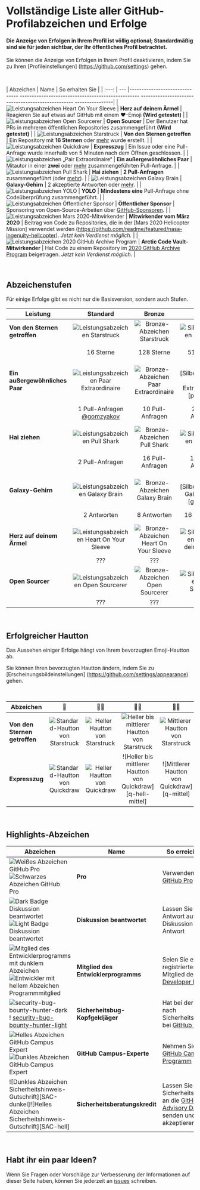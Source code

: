 # Vollständige Liste aller GitHub-Profilabzeichen und Erfolge

#### Die Anzeige von Erfolgen in Ihrem Profil ist völlig optional; Standardmäßig sind sie für jeden sichtbar, der Ihr öffentliches Profil betrachtet.

Sie können die Anzeige von Erfolgen in Ihrem Profil deaktivieren, indem Sie zu Ihren [Profileinstellungen] (https://github.com/settings) gehen.

<br>

| Abzeichen | Name | So erhalten Sie |
| :---: | --- |------------------------------- -------------------------------------------------- -------------------------------------------------- ----------------|
| ![Leistungsabzeichen Heart On Your Sleeve](https://github.githubassets.com/images/modules/profile/achievements/heart-on-your-sleeve-default.png) | **Herz auf deinem Ärmel** | Reagieren Sie auf etwas auf GitHub mit einem ❤️-Emoji **(Wird getestet)** |
| ![Leistungsabzeichen Open Sourcerer](https://github.githubassets.com/images/modules/profile/achievements/open-sourcerer-default.png) | **Open Sourcer** | Der Benutzer hat PRs in mehreren öffentlichen Repositories zusammengeführt **(Wird getestet)** |
| ![Leistungsabzeichen Starstruck](https://github.githubassets.com/images/modules/profile/achievements/starstruck-default.png) | **Von den Sternen getroffen** | Ein Repository mit **16 Sternen** oder [mehr](#Badge-Stufen) wurde erstellt. |
| ![Leistungsabzeichen Quickdraw](https://github.githubassets.com/images/modules/profile/achievements/quickdraw-default.png) | **Expresszug** | Ein Issue oder eine Pull-Anfrage wurde innerhalb von 5 Minuten nach dem Öffnen geschlossen. |
| ![Leistungsabzeichen „Pair Extraordinaire“](https://github.githubassets.com/images/modules/profile/achievements/pair-extraordinaire-default.png) | **Ein außergewöhnliches Paar** | Mitautor in einer **zwei** oder [mehr](#Badge-Stufen) zusammengeführten Pull-Anfrage. |
| ![Leistungsabzeichen Pull Shark](https://github.githubassets.com/images/modules/profile/achievements/pull-shark-default.png) | **Hai ziehen** | **2 Pull-Anfragen** zusammengeführt (oder [mehr](#Badge-tiers)). |
| ![Leistungsabzeichen Galaxy Brain](https://github.githubassets.com/images/modules/profile/achievements/galaxy-brain-default.png) | **Galaxy-Gehirn** | 2 akzeptierte Antworten oder [mehr](#Badge-Stufen). |
| ![Leistungsabzeichen YOLO](https://github.githubassets.com/images/modules/profile/achievements/yolo-default.png) | **YOLO** | **Mindestens eine** Pull-Anfrage ohne Codeüberprüfung zusammengeführt. |
| ![Leistungsabzeichen Öffentlicher Sponsor](https://github.githubassets.com/images/modules/profile/achievements/public-sponsor-default.png) | **Öffentlicher Sponsor** | Sponsoring von Open-Source-Arbeiten über [GitHub-Sponsoren](https://github.com/sponsors). |
| ![Leistungsabzeichen Mars 2020-Mitwirkender](https://github.githubassets.com/images/modules/profile/achievements/mars-2020-contributor-default.png) | **Mitwirkender vom März 2020** | Beitrag von Code zu Repositories, die in der [Mars 2020 Helicopter Mission] verwendet werden (https://github.com/readme/featured/nasa-ingenuity-helicopter). *Jetzt kein Verdienst möglich.* |
| ![Leistungsabzeichen 2020 GitHub Archive Program](https://github.githubassets.com/images/modules/profile/achievements/arctic-code-vault-contributor-default.png) | **Arctic Code Vault-Mitwirkender** | Hat Code zu einem Repository im [2020 GitHub Archive Program](https://archiveprogram.github.com/) beigetragen. *Jetzt kein Verdienst möglich.* |

<br>

## Abzeichenstufen

Für einige Erfolge gibt es nicht nur die Basisversion, sondern auch Stufen.

| Leistung | Standard | Bronze | Silber | Gold |
| --- | :---: | :---: | :---: | :---: |
| **Von den Sternen getroffen** | ![Leistungsabzeichen Starstruck](https://github.githubassets.com/images/modules/profile/achievements/starstruck-default.png) | ![Bronze-Abzeichen Starstruck](https://github.githubassets.com/images/modules/profile/achievements/starstruck-bronze.png) | ![Silberabzeichen Starstruck](https://github.githubassets.com/images/modules/profile/achievements/starstruck-silver.png) | ![Goldabzeichen Starstruck](https://github.githubassets.com/images/modules/profile/achievements/starstruck-gold.png) |
| | 16 Sterne | 128 Sterne | 512 Sterne | 4096 Sterne <br>[@torvalds](https://github.com/torvalds?achievement=starstruck&tab=achievements) |
| **Ein außergewöhnliches Paar** | ![Leistungsabzeichen Paar Extraordinaire][pe-default] | ![Bronze-Abzeichen Paar Extraordinaire][pe-bronze] | ![Silberabzeichen Paar Extraordinaire][pe-silber] | ![Goldabzeichen Paar Extraordinaire][pe-gold] |
| | 1 Pull-Anfragen <br>[@gomzyakov](https://github.com/gomzyakov?achievement=pair-extraordinaire&tab=achievements) | 10 Pull-Anfragen | 24 Pull-Anfragen | 48 Pull-Anfragen <br>[@Rongronggg9](https://github.com/Rongronggg9?achievement=pair-extraordinaire&tab=achievements) |
| **Hai ziehen** | ![Leistungsabzeichen Pull Shark][ps-default] | ![Bronze-Abzeichen Pull Shark][ps-bronze] | ![Silberabzeichen Pull Shark][ps-silver] | ![Goldabzeichen Pull Shark][ps-gold] |
| | 2 Pull-Anfragen | 16 Pull-Anfragen | 128 Pull-Anfragen | 1024 Pull-Anfragen <br>[@ljharb](https://github.com/ljharb?achievement=pull-shark&tab=achievements) |
| **Galaxy-Gehirn** | ![Leistungsabzeichen Galaxy Brain][gb-default] | ![Bronze-Abzeichen Galaxy Brain][gb-bronze] | ![Silberabzeichen Galaxy Brain][gb-silber] | ![Goldabzeichen Galaxy Brain][gb-gold] |
| | 2 Antworten | 8 Antworten | 16 Antworten | 32 Antworten <br>[@ljharb](https://github.com/ljharb?achievement=galaxy-brain&tab=achievements) |
| **Herz auf deinem Ärmel** | ![Leistungsabzeichen Heart On Your Sleeve](https://github.githubassets.com/images/modules/profile/achievements/heart-on-your-sleeve-default.png) | ![Bronze-Abzeichen Heart On Your Sleeve](https://github.githubassets.com/images/modules/profile/achievements/heart-on-your-sleeve-bronze.png) | ![Silberabzeichen Herz auf deinem Ärmel](https://github.githubassets.com/images/modules/profile/achievements/heart-on-your-sleeve-silver.png) | ![Goldabzeichen Herz auf deinem Ärmel](https://github.githubassets.com/images/modules/profile/achievements/heart-on-your-sleeve-gold.png) |
| | ??? | ??? | ??? | ??? |
| **Open Sourcer** | ![Leistungsabzeichen Open Sourcerer](https://github.githubassets.com/images/modules/profile/achievements/open-sourcerer-default.png) | ![Bronze-Abzeichen Open Sourcerer](https://github.githubassets.com/images/modules/profile/achievements/open-sourcerer-bronze.png) | ![Silberabzeichen Open Sourcerer](https://github.githubassets.com/images/modules/profile/achievements/open-sourcerer-silver.png) | ![Gold-Abzeichen Open Sourcerer](https://github.githubassets.com/images/modules/profile/achievements/open-sourcerer-gold.png) |
| | ??? | ??? | ??? | ??? |


[ss-bronze]: https://github.githubassets.com/images/modules/profile/achievements/starstruck-bronze.png
[ss-silver]: https://github.githubassets.com/images/modules/profile/achievements/starstruck-silver.png
[ss-gold]: https://github.githubassets.com/images/modules/profile/achievements/starstruck-gold.png

[pe-default]: https://github.githubassets.com/images/modules/profile/achievements/pair-extraordinaire-default.png
[pe-bronze]: https://github.githubassets.com/images/modules/profile/achievements/pair-extraordinaire-bronze.png
[pe-silver]: https://github.githubassets.com/images/modules/profile/achievements/pair-extraordinaire-silver.png
[pe-gold]: https://github.githubassets.com/images/modules/profile/achievements/pair-extraordinaire-gold.png

[ps-default]: https://github.githubassets.com/images/modules/profile/achievements/pull-shark-default.png
[ps-bronze]: https://github.githubassets.com/images/modules/profile/achievements/pull-shark-bronze.png
[ps-silver]: https://github.githubassets.com/images/modules/profile/achievements/pull-shark-silver.png
[ps-gold]: https://github.githubassets.com/images/modules/profile/achievements/pull-shark-gold.png

[gb-default]: https://github.githubassets.com/images/modules/profile/achievements/galaxy-brain-default.png
[gb-bronze]: https://github.githubassets.com/images/modules/profile/achievements/galaxy-brain-bronze.png
[gb-silver]: https://github.githubassets.com/images/modules/profile/achievements/galaxy-brain-silver.png
[gb-gold]: https://github.githubassets.com/images/modules/profile/achievements/galaxy-brain-gold.png

<br>

## Erfolgreicher Hautton

Das Aussehen einiger Erfolge hängt von Ihrem bevorzugten Emoji-Hautton ab.

Sie können Ihren bevorzugten Hautton ändern, indem Sie zu [Erscheinungsbildeinstellungen] (https://github.com/settings/appearance) gehen.

<br>

| **Abzeichen** | 👋 | 👋🏻 | 👋🏼 | 👋🏽 | 👋🏾 | 👋🏿 |
| --- | :---: | :---: | :---: | :---: | :---: | :---: |
| **Von den Sternen getroffen** | ![Standard-Hautton von Starstruck](https://github.githubassets.com/images/modules/profile/achievements/starstruck-default.png) | ![Heller Hautton von Starstruck](https://github.githubassets.com/images/modules/profile/achievements/starstruck-default--light.png) | ![Heller bis mittlerer Hautton von Starstruck](https://github.githubassets.com/images/modules/profile/achievements/starstruck-default--light-medium.png) | ![Mittlerer Hautton von Starstruck](https://github.githubassets.com/images/modules/profile/achievements/starstruck-default--medium.png) | ![Mitteldunkler Hautton von Starstruck](https://github.githubassets.com/images/modules/profile/achievements/starstruck-default--medium-dark.png) | ![Dunkler Hautton von Starstruck](https://github.githubassets.com/images/modules/profile/achievements/starstruck-default--dark.png) |
| **Expresszug** | ![Standard-Hautton von Quickdraw][q-default] | ![Heller Hautton von Quickdraw][q-light] | ![Heller bis mittlerer Hautton von Quickdraw][q-hell-mittel] | ![Mittlerer Hautton von Quickdraw][q-mittel] | ![Mitteldunkler Hautton von Quickdraw][q-mitteldunkel] | ![Dunkler Hautton von Quickdraw][q-dark] |

[s-light]: https://github.githubassets.com/images/modules/profile/achievements/starstruck-default--light.png
[s-light-medium]: https://github.githubassets.com/images/modules/profile/achievements/starstruck-default--light-medium.png
[s-medium]: https://github.githubassets.com/images/modules/profile/achievements/starstruck-default--medium.png
[s-medium-dark]: https://github.githubassets.com/images/modules/profile/achievements/starstruck-default--medium-dark.png
[s-dark]: https://github.githubassets.com/images/modules/profile/achievements/starstruck-default--dark.png

[q-default]: https://github.githubassets.com/images/modules/profile/achievements/quickdraw-default.png
[q-light]: https://github.githubassets.com/images/modules/profile/achievements/quickdraw-default--light.png
[q-light-medium]: https://github.githubassets.com/images/modules/profile/achievements/quickdraw-default--light-medium.png
[q-medium]: https://github.githubassets.com/images/modules/profile/achievements/quickdraw-default--medium.png
[q-medium-dark]: https://github.githubassets.com/images/modules/profile/achievements/quickdraw-default--medium-dark.png
[q-dark]: https://github.githubassets.com/images/modules/profile/achievements/quickdraw-default--dark.png

<br>

## Highlights-Abzeichen

| Abzeichen | Name | So erreichen Sie |
| --- | --- | --- |
| ![Weißes Abzeichen GitHub Pro](https://user-images.githubusercontent.com/65187002/173065531-57dbf8b1-7eb7-4d46-81bf-f2d18c7c9112.svg#gh-dark-mode-only)![Schwarzes Abzeichen GitHub Pro ](https://user-images.githubusercontent.com/65187002/173065669-d1fdb5a7-8895-43cc-8dea-72a511a37e86.svg#gh-light-mode-only) | **Pro** | Verwenden Sie [GitHub Pro](https://docs.github.com/en/get-started/learning-about-github/githubs-products#github-pro) |
| ![Dark Badge Diskussion beantwortet](https://user-images.githubusercontent.com/65187002/173078083-15a75f15-b040-4a92-8d70-561a206d9fd9.svg#gh-dark-mode-only)![Light Badge Diskussion beantwortet ](https://user-images.githubusercontent.com/65187002/173078106-28bea542-4620-46ee-837d-defda3e44ca6.svg#gh-light-mode-only) | **Diskussion beantwortet** | Lassen Sie Ihre Antwort auf eine Diskussion als Antwort | markieren
| ![Mitglied des Entwicklerprogramms mit dunklem Abzeichen](https://user-images.githubusercontent.com/65187002/173079579-3c393d22-7a13-4e7d-87b8-341fb613d52b.svg#gh-dark-mode-only)![Entwickler mit hellem Abzeichen Programmmitglied](https://user-images.githubusercontent.com/65187002/173079614-33f43a97-1cc2-4228-85e3-ef43836e17c2.svg#gh-light-mode-only) | **Mitglied des Entwicklerprogramms** | Seien Sie ein registriertes Mitglied des [GitHub Developer Program](https://docs.github.com/en/developers/overview/github-developer-program) |
| ![security-bug-bounty-hunter-dark](https://user-images.githubusercontent.com/65187002/173081624-93e3cf1f-50b7-45a4-82b7-1954f66368b9.svg#gh-dark-mode-only)! [security-bug-bounty-hunter-light](https://user-images.githubusercontent.com/65187002/173081657-e500d72c-9247-44c2-a3d3-2deff30e1ae7.svg#gh-light-mode-only) | **Sicherheitsbug-Kopfgeldjäger** | Hat bei der Suche nach Sicherheitslücken bei [GitHub Security](https://bounty.github.com/) | geholfen
| ![Helles Abzeichen GitHub Campus Expert][gce-dark]![Dunkles Abzeichen GitHub Campus Expert][gce-light] | **GitHub Campus-Experte** | Nehmen Sie am [GitHub Campus-Programm](https://education.github.com/experts) | teil
| ![Dunkles Abzeichen Sicherheitshinweis-Gutschrift][SAC-dunkel]![Helles Abzeichen Sicherheitshinweis-Gutschrift][SAC-hell] | **Sicherheitsberatungskredit** | Lassen Sie Ihre Sicherheitswarnung an die [GitHub Advisory Database](https://github.com/advisories) senden und akzeptieren |

[gce-dark]: https://user-images.githubusercontent.com/65187002/173082819-b3625c23-bfd6-4492-b828-56ed91c45f52.svg#gh-dark-mode-only
[gce-light]: https://user-images.githubusercontent.com/65187002/173082836-08be81fe-13b7-4acf-9096-e5241d76f237.svg#gh-light-mode-only
[SAC-dark]: https://user-images.githubusercontent.com/65187002/173084051-79a0a626-1c1a-4d60-afdf-50ad001d7b21.svg#gh-dark-mode-only
[SAC-light]: https://user-images.githubusercontent.com/65187002/173084071-5f321da2-b2a9-490b-a524-1b21fa384d7e.svg#gh-light-mode-only

<br>

## Habt ihr ein paar Ideen?

Wenn Sie Fragen oder Vorschläge zur Verbesserung der Informationen auf dieser Seite haben, können Sie jederzeit an [issues](https://github.com/github-profile-achievements/german/issues) schreiben.
